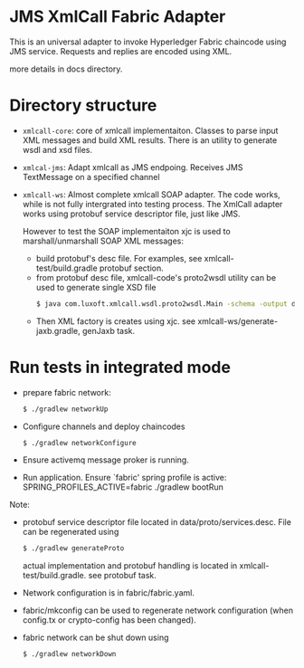 # JMS XmlCall Fabric Adapter

This is an universal adapter to invoke Hyperledger Fabric chaincode using JMS service.
Requests and replies are encoded using XML.

more details in docs directory.

# Directory structure
* `xmlcall-core`: core of xmlcall implementaiton. Classes to parse input XML messages and build XML results.
  There is an utility to generate wsdl and xsd files.
* `xmlcal-jms`: Adapt xmlcall as JMS endpoing. Receives JMS TextMessage on a specified channel
* `xmlcall-ws`: Almost complete xmlcall SOAP adapter. The code works, while is not fully intergrated into testing process.
  The XmlCall adapter works using protobuf service descriptor file, just like JMS.
  
  However to test the SOAP implementaiton xjc is used to marshall/unmarshall SOAP XML messages:
  
  * build protobuf's desc file. For examples, see xmlcall-test/build.gradle protobuf section.
  * from protobuf desc file, xmlcall-code's proto2wsdl utility can be used to generate single XSD file
    ```sh
    $ java com.luxoft.xmlcall.wsdl.proto2wsdl.Main -schema -output data/proto/services.xsd  data/proto/services.desc
    ```
  * Then XML factory is creates using xjc. see xmlcall-ws/generate-jaxb.gradle, genJaxb task.
  
# Run tests in integrated mode

* prepare fabric network:
    ```sh
    $ ./gradlew networkUp
    ```

* Configure channels and deploy chaincodes
    ```sh
    $ ./gradlew networkConfigure
    ```

* Ensure activemq message proker is running.

* Run application. Ensure `fabric' spring profile is active:
    SPRING_PROFILES_ACTIVE=fabric ./gradlew bootRun 

Note:
* protobuf service descriptor file located in data/proto/services.desc. File can be regenerated using
  ```sh
  $ ./gradlew generateProto
  ```
  actual implementation and protobuf handling is located in xmlcall-test/build.gradle. see protobuf task.

* Network configuration is in fabric/fabric.yaml.
* fabric/mkconfig can be used to regenerate network configuration (when config.tx or crypto-config has been changed).

* fabric network can be shut down using
    ```sh
    $ ./gradlew networkDown
    ```